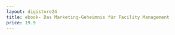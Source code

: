 ```yaml
---
layout: digistore24
title: ebook- Das Marketing-Geheimnis für Facility Management
price: 19.9
---
```


